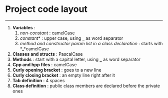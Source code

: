 # Project code layout
---

1. **Variables** : 
	1. *non-constant* : camelCase
	2. *constant** : upper case, using **_** as word separator
	3. *method and constructor param list in a class declaration* : starts with *_*camelCase
2. **Classes and structs** : PascalCase
3. **Methods** : start with a capital letter, using **_** as word separator
4. **Cpp and hpp files** : camelCase
5. **Curly opening bracket** : goes to a new line
6. **Curly closing bracket** : an empty line right after it
7. **Tab definition** : 4 spaces
8. **Class definition** : public class members are declared before the private ones